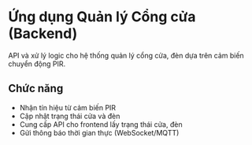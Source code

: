 # Ứng dụng Quản lý Cổng cửa (Backend)

API và xử lý logic cho hệ thống quản lý cổng cửa, đèn dựa trên cảm biến chuyển động PIR.

## Chức năng
- Nhận tín hiệu từ cảm biến PIR
- Cập nhật trạng thái cửa và đèn
- Cung cấp API cho frontend lấy trạng thái cửa, đèn
- Gửi thông báo thời gian thực (WebSocket/MQTT) 